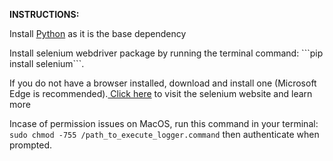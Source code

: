 <b>INSTRUCTIONS:</b>

<p> Install <a href='https://www.python.org/downloads/'>Python</a> as it is the base dependency </p>
Install selenium webdriver package by running the terminal command: ```pip install selenium```.
<p> If you do not have a browser installed, download and install one (Microsoft Edge is recommended).<a href='https://www.selenium.dev/documentation/webdriver/getting_started/install_drivers/'> Click here</a> to visit the selenium website and learn more </p>

Incase of permission issues on MacOS, run this command in your terminal: `sudo chmod -755 /path_to_execute_logger.command` then authenticate when prompted.
